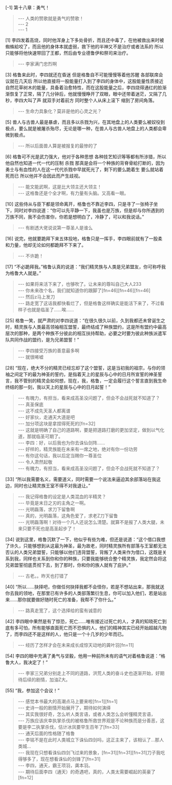 
[-1] 第十八章：勇气！
>--- 人类的赞歌就是勇气的赞歌！<br>
>--- 2<br>
>--- 1<br>

[1] 李四发着高烧，同时他浑身上下多处骨折，而且还中毒了，在他被救出来时被蜘蛛給咬了，而且他的身体本就虚弱，救下他的半神又不是治疗或者法系的 所以只能够将他快速带回了王都，然后由专业德鲁伊和祭司来治疗。
>--- 李家满门忠烈啊<br>

[3] 格鲁来此时，李四就还在昏迷 但是格鲁自不可能慢慢等着他苏醒 各部联席会议就在几天后 所以他直接将一股能量打入到了李四的身体中，这股能量性质接近自然花草树木的能量，具备着治愈特性，而在这股能量之后，李四烧得通红的脸渐渐恢复了正常，隔了几分钟后，他就慢慢睁开了双眼，眼中还带着迷茫，又隔了几秒，李四大叫了声 就双手对着前方 同时整个人从床上滚下 缩到了房间角落。
>--- 生命力具象化？莫非是他的心灵之光？<br>

[5] 兽人与古兽人最是暴虐，而且多以杀戮为兴，在其地盘上的人类要么被奴役到极点，要么就是被屠杀殆尽，无论是哪一种，在兽人与古兽人地盘上的人类都会卑微到极点。
>--- 所以后面兽人算是被报复的最惨的了<br>

[6] 格鲁可不光是武力强大，他对于各种思想 各种技艺知识等等都有所涉猎，所以他自然也知道一代一代的压制 杀戮 那真是会将一个种族的背脊骨給打断的，因为勇士与有血性的人在这一代代杀戮中早就死光了，剩下的要么跪着生 要么就站着死而已 所以他并不会因此而产生歧视。
>--- 能文能武啊，这是比大领主还大领主！<br>
>--- 这格鲁还是个全才啊，有力量有头脑。又高看一眼。<br>

[10] 这些侍从与臣下都是领命离开，格鲁也不靠近李四，只是寻了一张椅子坐下，同时对李四说道：“你可以先平静一下，我虽也是万族，但是却与你所遇到的万族不同，我不会伤害你，你若是想明白了，冷静了，可以和我说话。”
>--- 有剧透大佬说说第一尊圣人是谁么<br>

[16] 说完，他就要跪拜下来五体投地，格鲁只是一挥手，李四眼前就有了一股柔和力量，他却无论如何都跪拜不下来了。
>--- 不许跪！<br>

[17] “不必跪拜我。”格鲁认真的说道：“我们精灵族与人类是兄弟盟友，你可称呼我为格鲁大人就是。”
>--- 如果将来活下来了，也够吹了。让未来的尊叫自己大人233<br>
>--- 你未来改个名，我们就知道你的跟脚了[fn=46][fn=46][fn=46]<br>
>--- 然后z马上发刀<br>
>--- 路走宽了这话我都快看烂了，但是格鲁这样确实是能活下来了，不过看样子也就是临圣了……唉……<br>

[25] 格鲁一笑，就严肃的对李四说道：“在很久很久以前，久到我都还未曾诞生之时，精灵族与人类最高领袖相互盟誓，最终结成了种族盟约，这是所有盟约中最高层次的那种，是两个种族不分彼此的相互扶持帮助，必要之时要为彼此种族派遣军队共同作战的盟约，是为兄弟盟誓！”
>--- 李四接受万族的善意最多啊<br>
>--- 就很唏嘘<br>

[28] “现在，绝大不分的精灵已经忘却了这个盟誓，这是当初我的祖宗，与你的领袖之间定下的最为神圣的誓约，是指着天上的星辰与心中的日月所宣誓的神圣誓言，我不管别的精灵会如何想，现在，我，格鲁，一定会履行这个誓言直到我生命终结的那一刻，我以天上的星辰与心中的日月起誓！”
>--- 有魄力，有担当，看来成高圣没问题了，但会不会战死就不知道了？<br>
>--- 真圣保底<br>
>--- 这不成先天圣人都离谱<br>
>--- 好家伙，走通天大道是吧<br>
>--- 加分项这块是拿捏得死死的[fn=32]<br>
>--- 这就是明确了自己的道路啊，要是把道路打磨的更加坚定，做到以气化道，那就临圣可期了。<br>
>--- 李四：好，以后我也为你去诛仙剑阵……<br>
>--- 好样的，精灵族能在未来有一席之地，绝对有你一份功劳<br>
>--- 有你这句话，我以后定当赐你一尊圣位<br>
>--- 令人肃然起敬<br>
>--- 有魄力，有担当，看来成高圣没问题了，但会不会战死就不知道了？<br>

[33] “所以我需要名义，需要道义，同时需要一个说法来逼迫其余部落站在我这边，同时也让精灵族王室不得不对我退让。”
>--- 我记得格鲁的设定是人类混血的半精灵？<br>
>--- 毕竟是末日之刃的主角之一啊。<br>
>--- 光明磊落，求刀下留鲁啊<br>
>--- 真的，光明磊落，这角色爱了，求老Z刀下留鲁<br>
>--- 光明磊落啊！对待一个凡人还说怎么清楚。就算不是报了人类大腿，未来只要不死也是高圣起步了！<br>

[34] 说到这里，格鲁沉默了一下，他似乎有些为难，但还是说道：“这个借口我想了许久，只能够想到从这最为神圣，最为故老，同时精灵族所有部落与王室都无法否认的人类兄弟盟誓，只能够以他们违背盟誓，背叛了人类来作为借口，这既是关系到我，同样也关系到你和你的种族，只要我能够统合整个精灵族，我定然会将这兄弟盟誓彻底贯彻下去，到了那时，你和你的族人就有了庇护。”
>--- 古老。。昨天也打错了<br>

[40] “所以……抉择吧，你做任何抉择我都不会怪你，若是不想站出来，那我就送你去我的领地，在那里已有许多的人类部落繁衍生息，你可以加入他们，若是站出来……那你就要做好随时死亡的准备，我帮不了你什么。”
>--- 路真走宽了，这个选择给的蛮有诚意的<br>

[42] 李四眼中果然是有了惊恐，死亡……唯有接近过死亡的人，才真的知晓死亡到底有多可怕，所有能够直面死亡而不恐惧的人，他们的精神其实已经开始超越凡物了，而李四还不是这样的人，他只是一个十几岁的少年而已。
>--- 经历了怎样才会在未来成长成惊天动地的龚叶羽[fn=11]<br>

[54] 李四的眼中充满了勇气与坚毅，他用一种前所未有的语气对着格鲁说道：“格鲁大人，我决定了！”
>--- 李家三兄弟分别走上不同的道路，洪荒人类的奋斗史也逐渐开始，好期待后续的剧情，加油Z大。<br>

[55] “我，参加这个会议！”
>--- 感觉本书最大的高潮点马上要来啦[fn=1][fn=1]<br>
>--- 史诗一般的剧情开始展开了，期待如何演绎<br>
>--- 其实我很好奇，怎么听人类言语，或者人类怎么会听懂精灵言语，<br>
>--- 万族应该庆幸执掌杀伐的被格鲁所救世界观是不论种族而是分善恶，这要是李二执掌杀伐，估计冰凤要早生百年了[fn=33]<br>
>--- 通天后面的性格随了格鲁<br>
>--- 李铭不是在此时人类城立下诛仙四剑吗，这正主来了，该相认了…那人类城…<br>
>--- 我现在只想看诛仙四剑飞过来的景象，[fn=31][fn=31][fn=31]刀子我吃得够多了，现在想看诛仙的剑锋了[fn=31]<br>
>--- 李四，通天，霸王项羽，龚本羽。<br>
>--- 期待后面李四（通天）的奇遇吧，真的，人类太需要崛起的英豪了[fn=12]<br>
